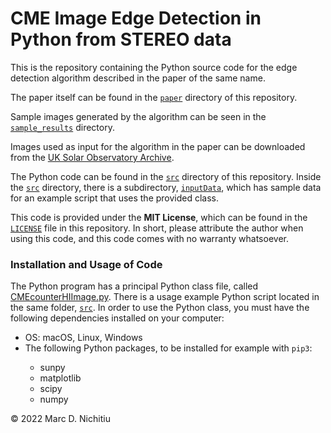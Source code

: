 # CME Image Edge Detection in Python from STEREO data

This is the repository containing the Python source code for the edge detection algorithm described in the paper of the same name.

The paper itself can be found in the <a href="https://github.com/MDNich/CME-Image-Edge-Detection-in-Python-from-STEREO-data/tree/main/paper"><code>paper</code></a> directory of this repository.

Sample images generated by the algorithm can be seen in the <a href="https://github.com/MDNich/CME-Image-Edge-Detection-in-Python-from-STEREO-data/tree/main/sample_results"><code>sample_results</code></a> directory.

Images used as input for the algorithm in the paper can be downloaded from the <a href="https://www.ukssdc.ac.uk/solar/stereo/data.html">UK Solar Observatory Archive</a>.

The Python code can be found in the <a href="https://github.com/MDNich/CME-Image-Edge-Detection-in-Python-from-STEREO-data/tree/main/src"><code>src</code></a> directory of this repository.
Inside the <a href="https://github.com/MDNich/CME-Image-Edge-Detection-in-Python-from-STEREO-data/tree/main/src"><code>src</code></a> directory, there is a subdirectory, <a href="https://github.com/MDNich/CME-Image-Edge-Detection-in-Python-from-STEREO-data/tree/main/src/inputData"><code>inputData</code></a>, which has sample data for an example script that uses the provided class.

This code is provided under the **MIT License**, which can be found in the <a href="https://github.com/MDNich/CME-Image-Edge-Detection-in-Python-from-STEREO-data/blob/main/LICENSE"><code>LICENSE</code></a> file in this repository. In short, please attribute the author when using this code, and this code comes with no warranty whatsoever.

### Installation and Usage of Code

The Python program has a principal Python class file, called <a href="https://github.com/MDNich/CME-Image-Edge-Detection-in-Python-from-STEREO-data/blob/main/src/CMEContourHIimage.py">CMEcounterHIImage.py</a>. 
There is a usage example Python script located in the same folder, <a href="https://github.com/MDNich/CME-Image-Edge-Detection-in-Python-from-STEREO-data/tree/main/src"><code>src</code></a>.
In order to use the Python class, you must have the following dependencies installed on your computer:
<ul>
  <li>OS: macOS, Linux, Windows</li>
 <li>The following Python packages, to be installed for example with <code>pip3</code>:</li>
   <ul>
    <li>sunpy</li>
    <li>matplotlib</li>
    <li>scipy</li>
    <li>numpy</li>
   </ul>
</ul>

© 2022 Marc D. Nichitiu
